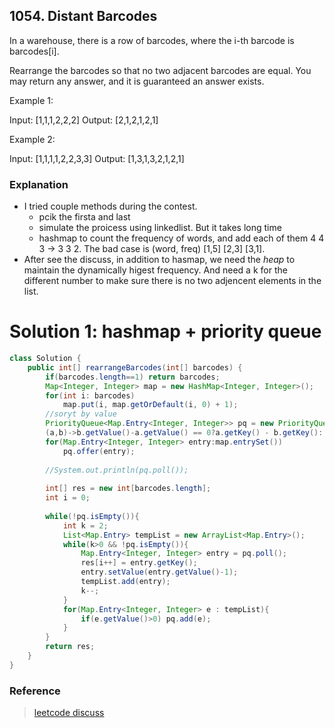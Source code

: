 ## 1054. Distant Barcodes
In a warehouse, there is a row of barcodes, where the i-th barcode is barcodes[i].

Rearrange the barcodes so that no two adjacent barcodes are equal.  You may return any answer, and it is guaranteed an answer exists.

Example 1:

Input: [1,1,1,2,2,2]
Output: [2,1,2,1,2,1]

Example 2:

Input: [1,1,1,1,2,2,3,3]
Output: [1,3,1,3,2,1,2,1]

### Explanation
- I tried couple methods during the contest.
  - pcik the firsta and last
  - simulate the proicess using linkedlist. But it takes long time
  - hashmap to count the frequency of words, and add each of them 4 4 3 -> 3 3 2. The bad case is (word, freq) [1,5] [2,3] [3,1].
- After see the discuss, in addition to hasmap, we need the *heap* to maintain the dynamically higest frequency. And need a k for the different number to make sure there is no two adjencent elements in the list.

# Solution 1: hashmap + priority queue
```java
class Solution {
    public int[] rearrangeBarcodes(int[] barcodes) {
        if(barcodes.length==1) return barcodes;
        Map<Integer, Integer> map = new HashMap<Integer, Integer>();
        for(int i: barcodes)
            map.put(i, map.getOrDefault(i, 0) + 1);
        //soryt by value
        PriorityQueue<Map.Entry<Integer, Integer>> pq = new PriorityQueue<Map.Entry<Integer, Integer>>(
		(a,b)->b.getValue()-a.getValue() == 0?a.getKey() - b.getKey(): b.getValue() - a.getValue());
        for(Map.Entry<Integer, Integer> entry:map.entrySet())
            pq.offer(entry);
        
        //System.out.println(pq.poll());
        
        int[] res = new int[barcodes.length];
        int i = 0;
        
        while(!pq.isEmpty()){
            int k = 2;
            List<Map.Entry> tempList = new ArrayList<Map.Entry>();
            while(k>0 && !pq.isEmpty()){
                Map.Entry<Integer, Integer> entry = pq.poll();
                res[i++] = entry.getKey();
                entry.setValue(entry.getValue()-1);
                tempList.add(entry);
                k--;
            }
            for(Map.Entry<Integer, Integer> e : tempList){
                if(e.getValue()>0) pq.add(e);
            }
        }
        return res;
    }
}
```

### Reference
> [leetcode discuss](https://leetcode.com/problems/distant-barcodes/discuss/299227/Java-Solution-Using-PriorityQueue-Similar-to-K-Distance-Apart-Question-where-K-2)
